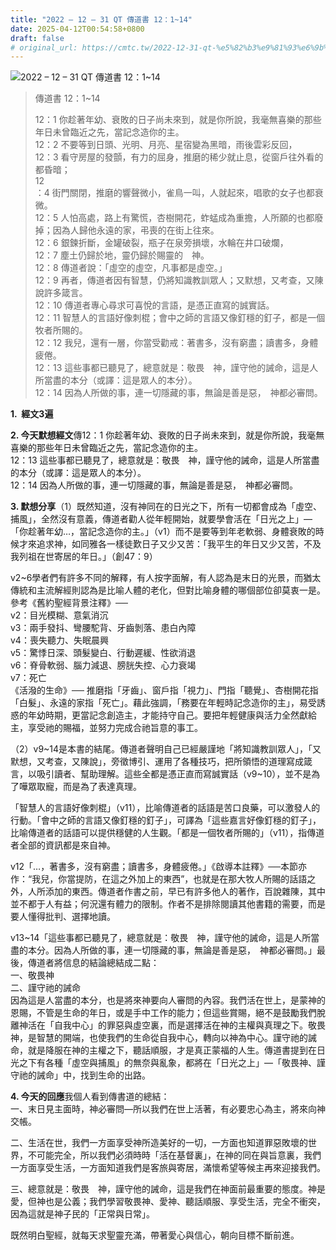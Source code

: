 ```yaml
---
title: "2022 – 12 – 31 QT 傳道書 12：1~14"
date: 2025-04-12T00:54:58+0800
draft: false
# original_url: https://cmtc.tw/2022-12-31-qt-%e5%82%b3%e9%81%93%e6%9b%b8-12%ef%bc%9a114
---
```


![2022 – 12 – 31 QT 傳道書 12：1\~14](/images/qt.jpg  "2022 – 12 – 31 QT 傳道書 12：1\~14")

> 傳道書 12：1\~14
>
> 12：1 你趁著年幼、衰敗的日子尚未來到，就是你所說，我毫無喜樂的那些年日未曾臨近之先，當記念造你的主。  
> 12：2 不要等到日頭、光明、月亮、星宿變為黑暗，雨後雲彩反回，  
> 12：3 看守房屋的發顫，有力的屈身，推磨的稀少就止息，從窗戶往外看的都昏暗；  
> 12  
> ：4 街門關閉，推磨的響聲微小，雀鳥一叫，人就起來，唱歌的女子也都衰微。  
> 12：5 人怕高處，路上有驚慌，杏樹開花，蚱蜢成為重擔，人所願的也都廢掉；因為人歸他永遠的家，弔喪的在街上往來。  
> 12：6 銀鍊折斷，金罐破裂，瓶子在泉旁損壞，水輪在井口破爛，  
> 12：7 塵土仍歸於地，靈仍歸於賜靈的　神。  
> 12：8 傳道者說：「虛空的虛空，凡事都是虛空。」  
> 12：9 再者，傳道者因有智慧，仍將知識教訓眾人；又默想，又考查，又陳說許多箴言。  
> 12：10 傳道者專心尋求可喜悅的言語，是憑正直寫的誠實話。  
> 12：11 智慧人的言語好像刺棍；會中之師的言語又像釘穩的釘子，都是一個牧者所賜的。  
> 12：12 我兒，還有一層，你當受勸戒：著書多，沒有窮盡；讀書多，身體疲倦。  
> 12：13 這些事都已聽見了，總意就是：敬畏　神，謹守他的誡命，這是人所當盡的本分（或譯：這是眾人的本分）。  
> 12：14 因為人所做的事，連一切隱藏的事，無論是善是惡，　神都必審問。

**1.  經文3遍**

**2. 今天默想經文**傳12：1 你趁著年幼、衰敗的日子尚未來到，就是你所說，我毫無喜樂的那些年日未曾臨近之先，當記念造你的主。  
12：13 這些事都已聽見了，總意就是：敬畏　神，謹守他的誡命，這是人所當盡的本分（或譯：這是眾人的本分）。  
12：14 因為人所做的事，連一切隱藏的事，無論是善是惡，　神都必審問。

**3. 默想分享**（1）既然知道，沒有神同在的日光之下，所有一切都會成為「虛空、捕風」，全然沒有意義，傳道者勸人從年輕開始，就要學會活在「日光之上」—「你趁著年幼…，當記念造你的主。」（v1）而不是要等到年老軟弱、身體衰敗的時候才來追求神，如同雅各一樣徒歎日子又少又苦：「我平生的年日又少又苦，不及我列祖在世寄居的年日。」（創47：9）

v2\~6學者們有許多不同的解釋，有人按字面解，有人認為是末日的光景，而猶太傳統和主流解經則認為是比喻人體的老化，但對比喻身體的哪個部位卻莫衷一是。參考《舊約聖經背景注釋》──  
v2：目光模糊、意氣消沉  
v3：兩手發抖、彎腰駝背、牙齒剝落、患白內障  
v4：喪失聽力、失眠晨興  
v5：驚悸日深、頭髮變白、行動遲緩、性欲消退  
v6：脊骨軟弱、腦力減退、膀胱失控、心力衰竭  
v7：死亡  
《活潑的生命》── 推磨指「牙齒」、窗戶指「視力」、門指「聽覺」、杏樹開花指「白髮」、永遠的家指「死亡」。藉此強調，「務要在年輕時記念造你的主」，易受誘惑的年幼時期，更當記念創造主，才能持守自己。要把年輕健康與活力全然獻給主，享受祂的賜福，並努力完成合祂旨意的事工。

（2）v9\~14是本書的結尾。傳道者聲明自己已經嚴謹地「將知識教訓眾人」，「又默想，又考查，又陳說」，旁徵博引、運用了各種技巧，把所領悟的道理寫成箴言，以吸引讀者、幫助理解。這些全都是憑正直而寫誠實話（v9\~10），並不是為了嘩眾取寵，而是為了表達真理。

「智慧人的言語好像刺棍」（v11），比喻傳道者的話語是苦口良藥，可以激發人的行動。「會中之師的言語又像釘穩的釘子」，可譯為「這些嘉言好像釘穩的釘子」，比喻傳道者的話語可以提供穩健的人生觀。「都是一個牧者所賜的」（v11），指傳道者全部的資訊都是來自神。

v12「…，著書多，沒有窮盡；讀書多，身體疲倦。」《啟導本註釋》──本節亦作：“我兒，你當提防，在這之外加上的東西”，也就是在那大牧人所賜的話語之外，人所添加的東西。傳道者作書之前，早已有許多他人的著作，百說雜陳，其中並不都于人有益；何況還有體力的限制。作者不是排除閱讀其他書籍的需要，而是要人懂得批判、選擇地讀。

v13\~14「這些事都已聽見了，總意就是：敬畏　神，謹守他的誡命，這是人所當盡的本分。因為人所做的事，連一切隱藏的事，無論是善是惡，　神都必審問。」最後，傳道者將信息的結論總結成二點：  
一、敬畏神  
二、謹守祂的誡命  
因為這是人當盡的本分，也是將來神要向人審問的內容。我們活在世上，是蒙神的恩賜，不管是生命的年日，或是手中工作的能力；但這些賞賜，絕不是鼓勵我們脫離神活在「自我中心」的罪惡與虛空裏，而是選擇活在神的主權與真理之下。敬畏神，是智慧的開端，也使我們的生命從自我中心，轉向以神為中心。謹守祂的誡命，就是降服在神的主權之下，聽話順服，才是真正蒙福的人生。傳道書提到在日光之下有各種「虛空與捕風」的無奈與亂象，都將在「日光之上」—「敬畏神、謹守祂的誡命」中，找到生命的出路。

**4. 今天的回應**我個人看到傳書道的總結：  
一、末日見主面時，神必審問—所以我們在世上活著，有必要忠心為主，將來向神交帳。

二、生活在世，我們一方面享受神所造美好的一切，一方面也知道罪惡敗壞的世界，不可能完全，所以我們必須時時「活在基督裏」，在神的同在與旨意裏，我們一方面享受生活，一方面知道我們是客旅與寄居，滿懷希望等候主再來迎接我們。

三、總意就是：敬畏　神，謹守他的誡命，這是我們在神面前最重要的態度。神是愛，但神也是公義；我們學習敬畏神、愛神、聽話順服、享受生活，完全不衝突，因為這就是神子民的「正常與日常」。

既然明白聖經，就每天求聖靈充滿，帶著愛心與信心，朝向目標不斷前進。